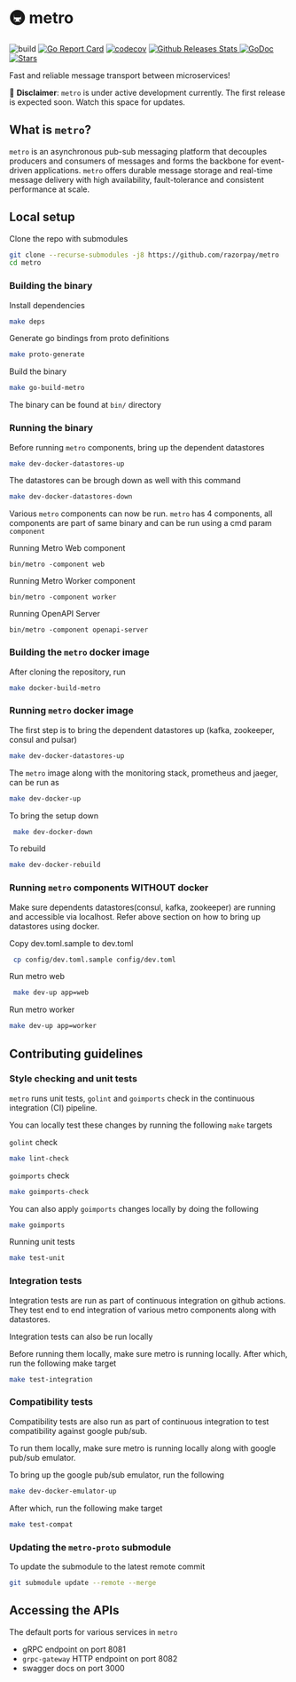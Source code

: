 # 🚇 metro <!-- omit in toc -->
![build](https://github.com/razorpay/metro/workflows/.github/workflows/build.yml/badge.svg)
[![Go Report Card](https://goreportcard.com/badge/github.com/razorpay/metro)](https://goreportcard.com/report/github.com/razorpay/metro)
[![codecov](https://codecov.io/gh/razorpay/metro/branch/master/graph/badge.svg)](https://codecov.io/gh/razorpay/metro)
<a href="https://somsubhra.com/github-release-stats/?username=razorpay&repository=metro">
  <img alt="Github Releases Stats" src="https://img.shields.io/github/downloads/razorpay/metro/total.svg?logo=github">
</a>
[![GoDoc](https://godoc.org/github.com/razorpay/metro?status.svg)](https://godoc.org/github.com/razorpay/metro) <a href="https://starcharts.herokuapp.com/razorpay/metro"><img alt="Stars" src="https://img.shields.io/github/stars/razorpay/metro.svg?style=social"></a>

Fast and reliable message transport between microservices!

🚧  **Disclaimer**: `metro` is under active development currently. The first release is expected soon. Watch this space for updates.

## What is `metro`?
`metro` is an asynchronous pub-sub messaging platform that decouples producers and consumers of messages and forms the backbone for event-driven applications. `metro` offers durable message storage and real-time message delivery with high availability, fault-tolerance and consistent performance at scale.

## Local setup
Clone the repo with submodules
```sh
git clone --recurse-submodules -j8 https://github.com/razorpay/metro
cd metro
```
### Building the binary
Install dependencies
```sh
make deps
```
Generate go bindings from proto definitions
```sh
make proto-generate
```
Build the binary
```sh
make go-build-metro
```
The binary can be found at `bin/` directory
### Running the binary

Before running `metro` components, bring up the dependent datastores
```sh
make dev-docker-datastores-up
```

The datastores can be brough down as well with this command
```sh
make dev-docker-datastores-down
```

Various `metro` components can now be run. `metro` has 4 components, all components are part of same binary and can be run using a cmd param `component`

Running Metro Web component
```
bin/metro -component web
```

Running Metro Worker component
```
bin/metro -component worker
```

Running OpenAPI Server
```
bin/metro -component openapi-server
```

### Building the `metro` docker image
After cloning the repository, run
```sh
make docker-build-metro
```
### Running `metro` docker image
The first step is to bring the dependent datastores up (kafka, zookeeper, consul and pulsar)

```sh
make dev-docker-datastores-up
```
The `metro` image along with the monitoring stack, prometheus and jaeger, can be run as
```sh
make dev-docker-up
```
To bring the setup down
```sh
 make dev-docker-down
 ```
To rebuild
 ```sh
 make dev-docker-rebuild
 ```
 ### Running `metro` components WITHOUT docker

Make sure dependents datastores(consul, kafka, zookeeper) are running and accessible via localhost.
Refer above section on how to bring up datastores using docker. 


Copy dev.toml.sample to dev.toml 
```sh
 cp config/dev.toml.sample config/dev.toml
 ```

Run metro web 
```sh
 make dev-up app=web
 ```
Run metro worker 
 ```sh
 make dev-up app=worker 
 ```
## Contributing guidelines

### Style checking and unit tests
`metro` runs unit tests, `golint` and `goimports` check in the continuous integration (CI) pipeline.

You can locally test these changes by running the following `make` targets

`golint` check
```sh
make lint-check
```

`goimports` check
```sh
make goimports-check
```

You can also apply `goimports` changes locally by doing the following
```sh
make goimports
```

Running unit tests
```sh
make test-unit
```

### Integration tests
Integration tests are run as part of continuous integration on github actions. They test end to end integration of various metro components along with datastores.

Integration tests can also be run locally

Before running them locally, make sure metro is running locally. After which, run the following make target
```sh
make test-integration
```

### Compatibility tests
Compatibility tests are also run as part of continuous integration to test compatibility against google pub/sub.

To run them locally, make sure metro is running locally along with google pub/sub emulator.

To bring up the google pub/sub emulator, run the following
```sh
make dev-docker-emulator-up
```
After which, run the following make target
```sh
make test-compat
```
### Updating the `metro-proto` submodule
To update the submodule to the latest remote commit
```sh
git submodule update --remote --merge
```
 ## Accessing the APIs
 The default ports for various services in `metro`
* gRPC endpoint on port 8081
* `grpc-gateway` HTTP endpoint on port 8082
* swagger docs on port 3000


